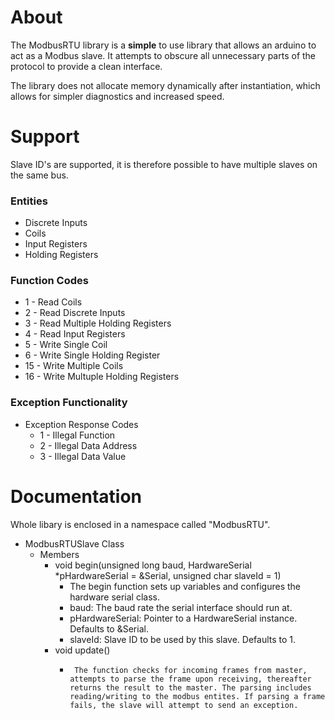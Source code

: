 # About
The ModbusRTU library is a **simple** to use library that allows an arduino to act as a Modbus slave. It attempts to obscure all unnecessary parts of the protocol to provide a clean interface.

The library does not allocate memory dynamically after instantiation, which allows for simpler diagnostics and increased speed.


# Support
Slave ID's are supported, it is therefore possible to have multiple slaves on the same bus.

### Entities
* Discrete Inputs
* Coils
* Input Registers
* Holding Registers

### Function Codes
* 1   - Read Coils
* 2   - Read Discrete Inputs
* 3   - Read Multiple Holding Registers
* 4   - Read Input Registers
* 5   - Write Single Coil
* 6   - Write Single Holding Register
* 15  - Write Multiple Coils
* 16  - Write Multuple Holding Registers

### Exception Functionality
* Exception Response Codes
  * 1 - Illegal Function
  * 2 - Illegal Data Address
  * 3 - Illegal Data Value
  
# Documentation
Whole libary is enclosed in a namespace called "ModbusRTU".

* ModbusRTUSlave Class
   * Members
      * void begin(unsigned long baud, HardwareSerial *pHardwareSerial = &Serial, unsigned char slaveId = 1)
         * The begin function sets up variables and configures the hardware serial class.
         * baud: The baud rate the serial interface should run at.
         * pHardwareSerial: Pointer to a HardwareSerial instance. Defaults to &Serial.
         * slaveId: Slave ID to be used by this slave. Defaults to 1.
      * void update()
         * 		The function checks for incoming frames from master, attempts to parse the frame upon receiving, thereafter returns the result to the master. The parsing includes reading/writing to the modbus entites. If parsing a frame fails, the slave will attempt to send an exception.
